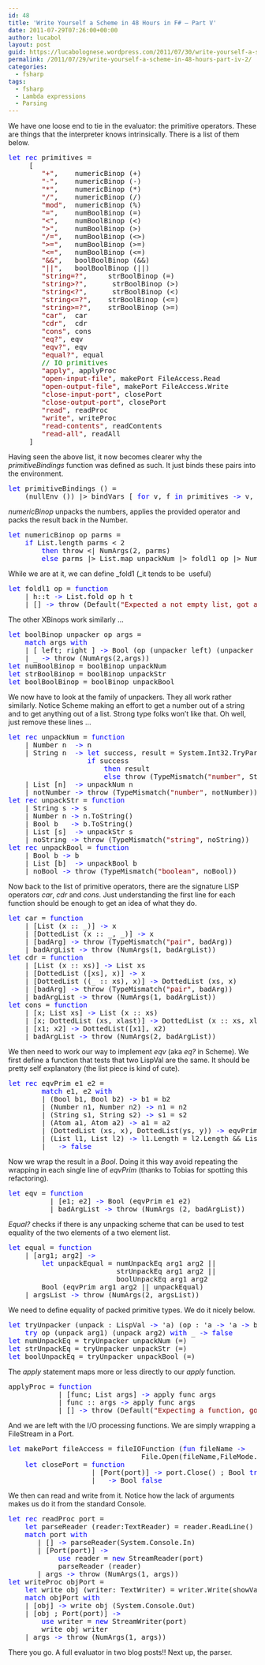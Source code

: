 ```yaml
---
id: 48
title: 'Write Yourself a Scheme in 48 Hours in F# – Part V'
date: 2011-07-29T07:26:00+00:00
author: lucabol
layout: post
guid: https://lucabolognese.wordpress.com/2011/07/30/write-yourself-a-scheme-in-48-hours-part-iv-2/
permalink: /2011/07/29/write-yourself-a-scheme-in-48-hours-part-iv-2/
categories:
  - fsharp
tags:
  - fsharp
  - Lambda expressions
  - Parsing
---
```

We have one loose end to tie in the evaluator: the primitive operators. These are things that the interpreter knows intrinsically. There is a list of them below.

<pre class="code"><span style="color:blue;">let rec </span>primitives =
     [
        <span style="color:maroon;">"+"</span>,    numericBinop (+)
        <span style="color:maroon;">"-"</span>,    numericBinop (-)
        <span style="color:maroon;">"*"</span>,    numericBinop (*)
        <span style="color:maroon;">"/"</span>,    numericBinop (/)
        <span style="color:maroon;">"mod"</span>,  numericBinop (%)
        <span style="color:maroon;">"="</span>,    numBoolBinop (=)
        <span style="color:maroon;">"&lt;"</span>,    numBoolBinop (&lt;)
        <span style="color:maroon;">"&gt;"</span>,    numBoolBinop (&gt;)
        <span style="color:maroon;">"/="</span>,   numBoolBinop (&lt;&gt;)
        <span style="color:maroon;">"&gt;="</span>,   numBoolBinop (&gt;=)
        <span style="color:maroon;">"&lt;="</span>,   numBoolBinop (&lt;=)
        <span style="color:maroon;">"&&"</span>,   boolBoolBinop (&&)
        <span style="color:maroon;">"||"</span>,   boolBoolBinop (||)
        <span style="color:maroon;">"string=?"</span>,     strBoolBinop (=)
        <span style="color:maroon;">"string&gt;?"</span>,      strBoolBinop (&gt;)
        <span style="color:maroon;">"string&lt;?"</span>,      strBoolBinop (&lt;)
        <span style="color:maroon;">"string&lt;=?"</span>,    strBoolBinop (&lt;=)
        <span style="color:maroon;">"string&gt;=?"</span>,    strBoolBinop (&gt;=)
        <span style="color:maroon;">"car"</span>,  car
        <span style="color:maroon;">"cdr"</span>,  cdr
        <span style="color:maroon;">"cons"</span>, cons
        <span style="color:maroon;">"eq?"</span>, eqv
        <span style="color:maroon;">"eqv?"</span>, eqv
        <span style="color:maroon;">"equal?"</span>, equal
        <span style="color:green;">// IO primitives
        </span><span style="color:maroon;">"apply"</span>, applyProc
        <span style="color:maroon;">"open-input-file"</span>, makePort FileAccess.Read
        <span style="color:maroon;">"open-output-file"</span>, makePort FileAccess.Write
        <span style="color:maroon;">"close-input-port"</span>, closePort
        <span style="color:maroon;">"close-output-port"</span>, closePort
        <span style="color:maroon;">"read"</span>, readProc
        <span style="color:maroon;">"write"</span>, writeProc
        <span style="color:maroon;">"read-contents"</span>, readContents
        <span style="color:maroon;">"read-all"</span>, readAll
     ]</pre>

Having seen the above list, it now becomes clearer why the _primitiveBindings_ function was defined as such. It just binds these pairs into the environment.

<pre class="code"><span style="color:blue;">let </span>primitiveBindings () =
    (nullEnv ()) |&gt; bindVars [ <span style="color:blue;">for </span>v, f <span style="color:blue;">in </span>primitives <span style="color:blue;">-&gt; </span>v, PrimitiveFunc f ] </pre>



_numericBinop_ unpacks the numbers, applies the provided operator and packs the result back in the Number.

<pre class="code"><span style="color:blue;">let </span>numericBinop op parms =
    <span style="color:blue;">if </span>List.length parms &lt; 2
        <span style="color:blue;">then </span>throw &lt;| NumArgs(2, parms)
        <span style="color:blue;">else </span>parms |&gt; List.map unpackNum |&gt; foldl1 op |&gt; Number</pre>

While we are at it, we can define _fold1 (_it tends to be&#160; useful)

<pre class="code"><span style="color:blue;">let </span>foldl1 op = <span style="color:blue;">function
    </span>| h::t <span style="color:blue;">-&gt; </span>List.fold op h t
    | [] <span style="color:blue;">-&gt; </span>throw (Default(<span style="color:maroon;">"Expected a not empty list, got an empty list"</span>))</pre>

The other XBinops work similarly …

<pre class="code"><span style="color:blue;">let </span>boolBinop unpacker op args =
    <span style="color:blue;">match </span>args <span style="color:blue;">with
    </span>| [ left; right ] <span style="color:blue;">-&gt; </span>Bool (op (unpacker left) (unpacker right))
    | _ <span style="color:blue;">-&gt; </span>throw (NumArgs(2,args))
<span style="color:blue;">let </span>numBoolBinop = boolBinop unpackNum
<span style="color:blue;">let </span>strBoolBinop = boolBinop unpackStr
<span style="color:blue;">let </span>boolBoolBinop = boolBinop unpackBool</pre>

We now have to look at the family of unpackers. They all work rather similarly. Notice Scheme making an effort to get a number out of a string and to get anything out of a list. Strong type folks won’t like that. Oh well, just remove these lines …

<pre class="code"><span style="color:blue;">let rec </span>unpackNum = <span style="color:blue;">function
    </span>| Number n  <span style="color:blue;">-&gt; </span>n
    | String n  <span style="color:blue;">-&gt; let </span>success, result = System.Int32.TryParse n
                   <span style="color:blue;">if </span>success
                       <span style="color:blue;">then </span>result
                       <span style="color:blue;">else </span>throw (TypeMismatch(<span style="color:maroon;">"number"</span>, String n))
    | List [n]  <span style="color:blue;">-&gt; </span>unpackNum n
    | notNumber <span style="color:blue;">-&gt; </span>throw (TypeMismatch(<span style="color:maroon;">"number"</span>, notNumber))
<span style="color:blue;">let rec </span>unpackStr = <span style="color:blue;">function
    </span>| String s <span style="color:blue;">-&gt; </span>s
    | Number n <span style="color:blue;">-&gt; </span>n.ToString()
    | Bool b   <span style="color:blue;">-&gt; </span>b.ToString()
    | List [s]  <span style="color:blue;">-&gt; </span>unpackStr s
    | noString <span style="color:blue;">-&gt; </span>throw (TypeMismatch(<span style="color:maroon;">"string"</span>, noString))
<span style="color:blue;">let rec </span>unpackBool = <span style="color:blue;">function
    </span>| Bool b <span style="color:blue;">-&gt; </span>b
    | List [b]  <span style="color:blue;">-&gt; </span>unpackBool b
    | noBool <span style="color:blue;">-&gt; </span>throw (TypeMismatch(<span style="color:maroon;">"boolean"</span>, noBool))</pre>

Now back to the list of primitive operators, there are the signature LISP operators _car_, _cdr_ and _cons_. Just understanding the first line for each function should be enough to get an idea of what they do.

<pre class="code"><span style="color:blue;">let </span>car = <span style="color:blue;">function
    </span>| [List (x :: _)] <span style="color:blue;">-&gt; </span>x
    | [DottedList (x :: _, _)] <span style="color:blue;">-&gt; </span>x
    | [badArg] <span style="color:blue;">-&gt; </span>throw (TypeMismatch(<span style="color:maroon;">"pair"</span>, badArg))
    | badArgList <span style="color:blue;">-&gt; </span>throw (NumArgs(1, badArgList))
<span style="color:blue;">let </span>cdr = <span style="color:blue;">function
    </span>| [List (x :: xs)] <span style="color:blue;">-&gt; </span>List xs
    | [DottedList ([xs], x)] <span style="color:blue;">-&gt; </span>x
    | [DottedList ((_ :: xs), x)] <span style="color:blue;">-&gt; </span>DottedList (xs, x)
    | [badArg] <span style="color:blue;">-&gt; </span>throw (TypeMismatch(<span style="color:maroon;">"pair"</span>, badArg))
    | badArgList <span style="color:blue;">-&gt; </span>throw (NumArgs(1, badArgList))
<span style="color:blue;">let </span>cons = <span style="color:blue;">function
    </span>| [x; List xs] <span style="color:blue;">-&gt; </span>List (x :: xs)
    | [x; DottedList (xs, xlast)] <span style="color:blue;">-&gt; </span>DottedList (x :: xs, xlast)
    | [x1; x2] <span style="color:blue;">-&gt; </span>DottedList([x1], x2)
    | badArgList <span style="color:blue;">-&gt; </span>throw (NumArgs(2, badArgList))</pre>

We then need to work our way to implement _eqv_ (aka _eq?_ in Scheme). We first define a function that tests that two LispVal are the same. It should be pretty self explanatory (the list piece is kind of cute).

<pre class="code"><span style="color:blue;">let rec </span>eqvPrim e1 e2 =
        <span style="color:blue;">match </span>e1, e2 <span style="color:blue;">with
        </span>| (Bool b1, Bool b2) <span style="color:blue;">-&gt; </span>b1 = b2
        | (Number n1, Number n2) <span style="color:blue;">-&gt; </span>n1 = n2
        | (String s1, String s2) <span style="color:blue;">-&gt; </span>s1 = s2
        | (Atom a1, Atom a2) <span style="color:blue;">-&gt; </span>a1 = a2
        | (DottedList (xs, x), DottedList(ys, y)) <span style="color:blue;">-&gt; </span>eqvPrim (List (xs @ [x])) (List (ys @ [y]))
        | (List l1, List l2) <span style="color:blue;">-&gt; </span>l1.Length = l2.Length && List.forall2 eqvPrim l1 l2
        | _ <span style="color:blue;">-&gt; false
</span></pre>

Now we wrap the result in a _Bool_. Doing it this way avoid repeating the wrapping in each single line of _eqvPrim_ (thanks to Tobias for spotting this refactoring).

<pre class="code"><span style="color:blue;">let </span>eqv = <span style="color:blue;">function
          </span>| [e1; e2] <span style="color:blue;">-&gt; </span>Bool (eqvPrim e1 e2)
          | badArgList <span style="color:blue;">-&gt; </span>throw (NumArgs (2, badArgList))</pre>

_Equal?_ checks if there is any unpacking scheme that can be used to test equality of the two elements of a two element list.

<pre class="code"><span style="color:blue;">let </span>equal = <span style="color:blue;">function
    </span>| [arg1; arg2] <span style="color:blue;">-&gt;
        let </span>unpackEqual = numUnpackEq arg1 arg2 ||
                          strUnpackEq arg1 arg2 ||
                          boolUnpackEq arg1 arg2
        Bool (eqvPrim arg1 arg2 || unpackEqual)
    | argsList <span style="color:blue;">-&gt; </span>throw (NumArgs(2, argsList))</pre>

We need to define equality of packed primitive types. We do it nicely below.

<pre class="code"><span style="color:blue;">let </span>tryUnpacker (unpack : LispVal <span style="color:blue;">-&gt; </span>'a) (op : 'a <span style="color:blue;">-&gt; </span>'a <span style="color:blue;">-&gt; </span>bool) arg1 arg2 =
    <span style="color:blue;">try </span>op (unpack arg1) (unpack arg2) <span style="color:blue;">with </span>_ <span style="color:blue;">-&gt; false
let </span>numUnpackEq = tryUnpacker unpackNum (=)
<span style="color:blue;">let </span>strUnpackEq = tryUnpacker unpackStr (=)
<span style="color:blue;">let </span>boolUnpackEq = tryUnpacker unpackBool (=)</pre>

The _apply_ statement maps more or less directly to our _apply_ function.

<pre class="code">applyProc = <span style="color:blue;">function
            </span>| [func; List args] <span style="color:blue;">-&gt; </span>apply func args
            | func :: args <span style="color:blue;">-&gt; </span>apply func args
            | [] <span style="color:blue;">-&gt; </span>throw (Default(<span style="color:maroon;">"Expecting a function, got an empty list"</span>))</pre>

And we are left with the I/O processing functions. We are simply wrapping a FileStream in a Port.

<pre class="code"><span style="color:blue;">let </span>makePort fileAccess = fileIOFunction (<span style="color:blue;">fun </span>fileName <span style="color:blue;">-&gt;
                                </span>File.Open(fileName,FileMode.OpenOrCreate, fileAccess) |&gt; Port)
    <span style="color:blue;">let </span>closePort = <span style="color:blue;">function
                    </span>| [Port(port)] <span style="color:blue;">-&gt; </span>port.Close() ; Bool <span style="color:blue;">true
                    </span>| _ <span style="color:blue;">-&gt; </span>Bool <span style="color:blue;">false
</span></pre>

We then can read and write from it. Notice how the lack of arguments makes us do it from the standard Console.

<pre class="code"><span style="color:blue;">let rec </span>readProc port =
    <span style="color:blue;">let </span>parseReader (reader:TextReader) = reader.ReadLine() |&gt; readExpr
    <span style="color:blue;">match </span>port <span style="color:blue;">with
       </span>| [] <span style="color:blue;">-&gt; </span>parseReader(System.Console.In)
       | [Port(port)] <span style="color:blue;">-&gt;
            use </span>reader = <span style="color:blue;">new </span>StreamReader(port)
            parseReader (reader)
       | args <span style="color:blue;">-&gt; </span>throw (NumArgs(1, args))
<span style="color:blue;">let </span>writeProc objPort =
    <span style="color:blue;">let </span>write obj (writer: TextWriter) = writer.Write(showVal obj) ; Bool <span style="color:blue;">true
    match </span>objPort <span style="color:blue;">with
    </span>| [obj] <span style="color:blue;">-&gt; </span>write obj (System.Console.Out)
    | [obj ; Port(port)] <span style="color:blue;">-&gt;
        use </span>writer = <span style="color:blue;">new </span>StreamWriter(port)
        write obj writer
    | args <span style="color:blue;">-&gt; </span>throw (NumArgs(1, args))</pre>

There you go. A full evaluator in two blog posts!! Next up, the parser.